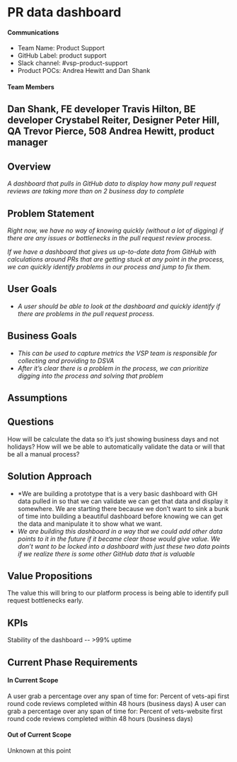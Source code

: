 # PR data dashboard

#### Communications
- Team Name: Product Support
- GitHub Label: product support
- Slack channel: #vsp-product-support
- Product POCs: Andrea Hewitt and Dan Shank


#### Team Members
Dan Shank, FE developer
Travis Hilton, BE developer
Crystabel Reiter, Designer
Peter Hill, QA
Trevor Pierce, 508
Andrea Hewitt, product manager
---

## Overview
*A dashboard that pulls in GitHub data to display how many pull request reviews are taking more than on 2 business day to complete*

## Problem Statement
*Right now, we have no way of knowing quickly (without a lot of digging) if there are any issues or bottlenecks in the pull request review process.*

*If we have a dashboard that gives us up-to-date data from GitHub with calculations around PRs that are getting stuck at any point in the process, we can quickly identify problems in our process and jump to fix them.*
 
## User Goals

- *A user should be able to look at the dashboard and quickly identify if there are problems in the pull request process.*

## Business Goals

- *This can be used to capture metrics the VSP team is responsible for collecting and providing to DSVA*
- *After it’s clear there is a problem in the process, we can prioritize digging into the process and solving that problem*

## Assumptions


## Questions
How will be calculate the data so it’s just showing business days and not holidays?
How will we be able to automatically validate the data or will that be all a manual process?

## Solution Approach

- *We are building a prototype that is a very basic dashboard with GH data pulled in so that we can validate we can get that data and display it somewhere. We are starting there because we don’t want to sink a bunk of time into building a beautiful dashboard before knowing we can get the data and manipulate it to show what we want. 
- *We are building this dashboard in a way that we could add other data points to it in the future if it became clear those would give value. We don’t want to be locked into a dashboard with just these two data points if we realize there is some other GitHub data that is valuable*

## Value Propositions
The value this will bring to our platform process is being able to identify pull request bottlenecks early.

## KPIs
Stability of the dashboard -- >99% uptime

## Current Phase Requirements

#### In Current Scope
A user grab a percentage over any span of time for: Percent of vets-api first round code reviews completed within 48 hours (business days)
A user can grab a percentage over any span of time for: Percent of vets-website first round code reviews completed within 48 hours (business days)

#### Out of Current Scope
Unknown at this point



